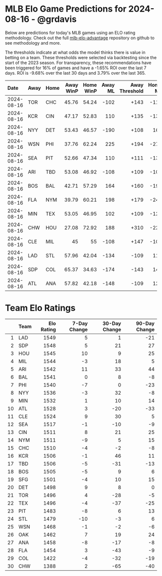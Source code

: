 # MLB Elo Game Predictions for 2024-08-16 - @grdavis
Below are predictions for today's MLB games using an ELO rating methodology. Check out the full [mlb-elo-advantage](https://github.com/grdavis/mlb-elo-advantage) repository on github to see methodology and more.

The thresholds indicate at what odds the model thinks there is value in betting on a team. These thresholds were selected via backtesting since the start of the 2023 season. For transparency, these recommendations have been triggered for 16% of games and have a -1.65% ROI over the last 7 days. ROI is -9.68% over the last 30 days and 3.79% over the last 365.

| Date       | Away   | Home   |   Away WinP |   Home WinP |   Away ML |   Away Threshold |   Home ML |   Home Threshold |
|:-----------|:-------|:-------|------------:|------------:|----------:|-----------------:|----------:|-----------------:|
| 2024-08-16 | TOR    | CHC    |       45.76 |       54.24 |      -102 |             +143 |      -116 |             +105 |
| 2024-08-16 | KCR    | CIN    |       47.17 |       52.83 |       110 |             +135 |      -130 |             +110 |
| 2024-08-16 | NYY    | DET    |       53.43 |       46.57 |      -190 |             +108 |       160 |             +138 |
| 2024-08-16 | WSN    | PHI    |       37.76 |       62.24 |       225 |             +194 |      -275 |             -128 |
| 2024-08-16 | SEA    | PIT    |       52.66 |       47.34 |       110 |             +111 |      -130 |             +134 |
| 2024-08-16 | ARI    | TBD    |       53.08 |       46.92 |      -108 |             +109 |      -108 |             +137 |
| 2024-08-16 | BOS    | BAL    |       42.71 |       57.29 |       164 |             +160 |      -196 |             -107 |
| 2024-08-16 | FLA    | NYM    |       39.79 |       60.21 |       198 |             +179 |      -240 |             -119 |
| 2024-08-16 | MIN    | TEX    |       53.05 |       46.95 |       102 |             +109 |      -120 |             +136 |
| 2024-08-16 | CHW    | HOU    |       27.08 |       72.92 |       188 |             +310 |      -225 |             -192 |
| 2024-08-16 | CLE    | MIL    |       45    |       55    |      -108 |             +147 |      -108 |             +102 |
| 2024-08-16 | LAD    | STL    |       57.96 |       42.04 |      -134 |             -109 |       114 |             +164 |
| 2024-08-16 | SDP    | COL    |       65.37 |       34.63 |      -174 |             -143 |       146 |             +221 |
| 2024-08-16 | ATL    | ANA    |       57.82 |       42.18 |      -148 |             -109 |       126 |             +163 |

# Team Elo Ratings
|    | Team   |   Elo Rating |   7-Day Change |   30-Day Change |   90-Day Change |
|---:|:-------|-------------:|---------------:|----------------:|----------------:|
|  1 | LAD    |         1549 |              5 |               1 |             -21 |
|  2 | SDP    |         1548 |              5 |              21 |              27 |
|  3 | HOU    |         1545 |             10 |               9 |              25 |
|  4 | MIL    |         1544 |             -3 |              18 |               5 |
|  5 | ARI    |         1542 |             11 |              33 |              44 |
|  6 | BAL    |         1541 |              0 |               8 |              -8 |
|  7 | PHI    |         1540 |             -7 |               0 |             -23 |
|  8 | NYY    |         1536 |             -3 |              32 |              -8 |
|  9 | MIN    |         1532 |              1 |              10 |              14 |
| 10 | ATL    |         1528 |              3 |             -20 |             -33 |
| 11 | CLE    |         1524 |              9 |              30 |               5 |
| 12 | SEA    |         1517 |             -1 |             -10 |              -9 |
| 13 | CIN    |         1511 |              8 |              21 |              25 |
| 14 | NYM    |         1511 |             -9 |               5 |              15 |
| 15 | CHC    |         1510 |             -4 |              -2 |              -8 |
| 16 | KCR    |         1506 |             -1 |              46 |              11 |
| 17 | TBD    |         1506 |             -5 |             -31 |             -13 |
| 18 | BOS    |         1505 |             -5 |               9 |               6 |
| 19 | SFG    |         1501 |             -4 |              10 |              15 |
| 20 | DET    |         1498 |              9 |               8 |               0 |
| 21 | TOR    |         1496 |              4 |             -28 |              -5 |
| 22 | TEX    |         1496 |             -4 |             -37 |             -25 |
| 23 | PIT    |         1483 |             -8 |               6 |              13 |
| 24 | STL    |         1479 |            -10 |              -3 |               6 |
| 25 | WSN    |         1468 |             -1 |              -2 |              -6 |
| 26 | OAK    |         1462 |              7 |              19 |              24 |
| 27 | ANA    |         1458 |             -8 |             -17 |              -8 |
| 28 | FLA    |         1454 |              3 |             -43 |              -9 |
| 29 | COL    |         1422 |             -4 |             -32 |             -19 |
| 30 | CHW    |         1388 |              2 |             -65 |             -40 |